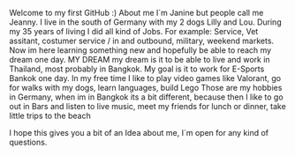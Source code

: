 Welcome to my first GitHub :)
About me
I´m Janine but people call me Jeanny. I live in the south of Germany with my 2 dogs Lilly and Lou. During my 35 years of living I did all kind of Jobs. For example: Service, Vet assitant, costumer service / in and outbound, military, weekend markets.
Now im here learning something new and hopefully be able to reach my dream one day.
MY DREAM
my dream is it to be able to live and work in Thailand, most probably in Bangkok. My goal is it to work for E-Sports Bankok one day. 
In my free time I like to play video games like Valorant, go for walks with my dogs, learn languages, build Lego
Those are my hobbies in Germany, when im in Bangkok its a bit different, because then I like to go out in Bars and listen to live music, meet my friends for lunch or dinner, take little trips to the beach

I hope this gives you a bit of an Idea about me, I´m open for any kind of questions.


